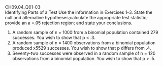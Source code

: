 CH09.04_Q01-03  
Identifying Parts of a Test Use the information in Exercises 1–3. State the null and alternative hypotheses;calculate the appropriate test statistic; provide an a =.05 rejection region; and state your conclusions.  
1. A random sample of n = 1000 from a binomial population contained 279 successes. You wish to show that p < .3.  
2. A random sample of n = 1400 observations from a binomial population produced x5529 successes. You wish to show that p differs from .4.  
3. Seventy-two successes were observed in a random sample of n = 120 observations from a binomial population. You wish to show that p > .5.

